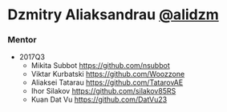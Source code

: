 # Dzmitry Aliaksandrau [@alidzm](https://github.com/alidzm)

### Mentor
   - 2017Q3
      - Mikita Subbot  https://github.com/nsubbot
      - Viktar Kurbatski https://github.com/Woozzone
      - Aliaksei Tatarau https://github.com/TatarovAE
      - Ihor Silakov https://github.com/silakov85RS
      - Kuan Dat Vu https://github.com/DatVu23

